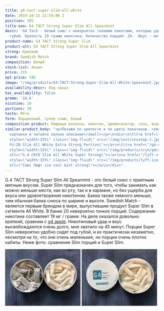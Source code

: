 ```yaml
---
title: g4-tact-super-slim-all-white
date: 2019-10-31 21:54:00 Z
position: 105
title-seo: G4 TACT Strong Super Slim All Spearmint
descr: 'G4 Tach - белый снюс с невероятно тонкими пакетами, которые удобно сидят под
  губой. Крепость 19 грамм никотина. Количество порций: 20.  Вкус - мята.'
product-name: G4 TACT Strong Super Slim
product-alt: G4 TACT Strong Super Slim All Spearmint
strong: Крепкий
brand: Swedish Match
composition: Белый
stock-list: Акция
price: 215
opt-price: 195
image: "/img/products/G4-TACT-Strong-Super-Slim-All-White-Spearmint.jpg"
availability-descr: Под заказ
has_availability: false
gramm: '10,6'
nicotine: 19
portions: 20
taste: Мята
form: Порционный, супер слим, белый
composition-product: Пищевые волокна, никотин, ароматизатор, соль, вода
similar-product_body: "<p>Похожи по крепости и по цвету пакетиков. <small>Жмите на
  картинки и читайте полное описание</small></p>\n<div>\n\t\t<a href=\"/general-g4-slim-apple-white\"><img
  style=\"width:32%\" class=\"img-fluid\" src=\"/img/inst/snustop-1.jpg\" alt=\"G.4
  FU:ZN Slim All White Extra Strong Portion\"></a>\n\t\t<a href=\"/g4-cryo-slim-all-white-super-strong\"><img
  style=\"width:32%\" class=\"img-fluid\" src=\"/img/products/cryo/g4cryo-snus.jpg\"
  alt=\"G.4 CRYO Slim All White Super Strong\"></a>\n<a href=\"/lyft-strong-ice-cool-mint-slim-all-white\"><img
  style=\"width:32%\" class=\"img-fluid\" src=\"/img/products/lyft-ice-cool-mint/lyft-ice-cool-mint.JPG\"
  alt=\"Снюс Лифт ice cool mint strong\"></a>\n</div>"
---
```


G.4 TACT Strong Super Slim All Spearmint - это белый снюс с приятным мятным вкуcом. 
Super Slim предназначен для того, чтобы занимать как можно меньше места, как во рту, так и в кармане, но без ущерба для вкуса или удовлетворения никотином. Банка также немного меньше, чем обычная банка снюса по ширине и высоте.
Swedish Match - является первым брендом в мире, выпустившим продукт Super Slim в сегменте All White.
В банке 20 невероятно тонких порций. Содержание никотина составляет 19 мг / грамм. На деле оказался довольно крепкий, сравним с [g4 apple](/general-g4-slim-apple-white). Никотиновый удар и вкус высвобождаются очень долго, мне хватило на 45 минут.
Порции Super Slim невероятно удобно сидят под губой, и их практически незаметно, несмотря на то, что они очень маленькие, но порции очень плотно набиты. Ниже фото: сравнение Slim порций и Super Slim.
<div class="mb-2">
<img class="img-fluid" style="width:49%" src="/img/products/tact/tact-slim-vs-superslim.jpg" alt="super slim portions vs slim portions">
<img class="img-fluid" style="width:49%" src="/img/products/tact/G4TACTOpen.jpg" alt="g4 Tact strong snus open">
</div>